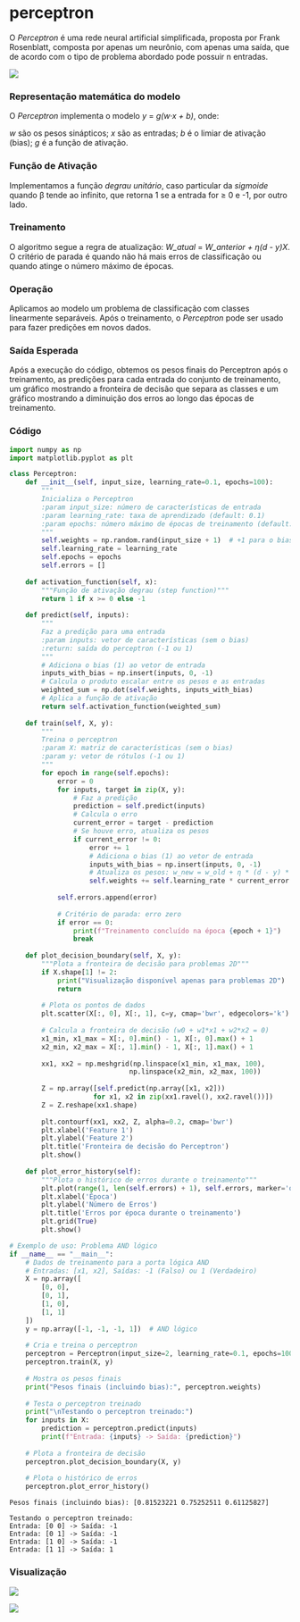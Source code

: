 # perceptron

O *Perceptron* é uma rede neural artificial simplificada, proposta por Frank Rosenblatt, composta por apenas um neurônio, com apenas uma saída, que de acordo com o tipo de problema abordado pode possuir n entradas.

![](perceptron.png)

### Representação matemática do modelo

O *Perceptron* implementa o modelo *y* = *g(w·x + b)*, onde:

*w* são os pesos sinápticos;
*x* são as entradas;
*b* é o limiar de ativação (bias);
*g* é a função de ativação.

### Função de Ativação

Implementamos a função *degrau unitário*, caso particular da *sigmoide* quando β tende ao infinito, que retorna 1 se a entrada for ≥ 0 e -1, por outro lado.

### Treinamento

O algoritmo segue a regra de atualização: *W_atual* = *W_anterior + η(d - y)X*. O critério de parada é quando não há mais erros de classificação ou quando atinge o número máximo de épocas.

### Operação

Aplicamos ao modelo um problema de classificação com classes linearmente separáveis. Após o treinamento, o *Perceptron* pode ser usado para fazer predições em novos dados.

### Saída Esperada

Após a execução do código, obtemos os pesos finais do Perceptron após o treinamento, as predições para cada entrada do conjunto de treinamento, um gráfico mostrando a fronteira de decisão que separa as classes e um gráfico mostrando a diminuição dos erros ao longo das épocas de treinamento.

### Código

```python
import numpy as np
import matplotlib.pyplot as plt

class Perceptron:
    def __init__(self, input_size, learning_rate=0.1, epochs=100):
        """
        Inicializa o Perceptron
        :param input_size: número de características de entrada
        :param learning_rate: taxa de aprendizado (default: 0.1)
        :param epochs: número máximo de épocas de treinamento (default: 100)
        """
        self.weights = np.random.rand(input_size + 1)  # +1 para o bias
        self.learning_rate = learning_rate
        self.epochs = epochs
        self.errors = []
    
    def activation_function(self, x):
        """Função de ativação degrau (step function)"""
        return 1 if x >= 0 else -1
    
    def predict(self, inputs):
        """
        Faz a predição para uma entrada
        :param inputs: vetor de características (sem o bias)
        :return: saída do perceptron (-1 ou 1)
        """
        # Adiciona o bias (1) ao vetor de entrada
        inputs_with_bias = np.insert(inputs, 0, -1)
        # Calcula o produto escalar entre os pesos e as entradas
        weighted_sum = np.dot(self.weights, inputs_with_bias)
        # Aplica a função de ativação
        return self.activation_function(weighted_sum)
    
    def train(self, X, y):
        """
        Treina o perceptron
        :param X: matriz de características (sem o bias)
        :param y: vetor de rótulos (-1 ou 1)
        """
        for epoch in range(self.epochs):
            error = 0
            for inputs, target in zip(X, y):
                # Faz a predição
                prediction = self.predict(inputs)
                # Calcula o erro
                current_error = target - prediction
                # Se houve erro, atualiza os pesos
                if current_error != 0:
                    error += 1
                    # Adiciona o bias (1) ao vetor de entrada
                    inputs_with_bias = np.insert(inputs, 0, -1)
                    # Atualiza os pesos: w_new = w_old + η * (d - y) * x
                    self.weights += self.learning_rate * current_error * inputs_with_bias
            
            self.errors.append(error)
            
            # Critério de parada: erro zero
            if error == 0:
                print(f"Treinamento concluído na época {epoch + 1}")
                break
    
    def plot_decision_boundary(self, X, y):
        """Plota a fronteira de decisão para problemas 2D"""
        if X.shape[1] != 2:
            print("Visualização disponível apenas para problemas 2D")
            return
        
        # Plota os pontos de dados
        plt.scatter(X[:, 0], X[:, 1], c=y, cmap='bwr', edgecolors='k')
        
        # Calcula a fronteira de decisão (w0 + w1*x1 + w2*x2 = 0)
        x1_min, x1_max = X[:, 0].min() - 1, X[:, 0].max() + 1
        x2_min, x2_max = X[:, 1].min() - 1, X[:, 1].max() + 1
        
        xx1, xx2 = np.meshgrid(np.linspace(x1_min, x1_max, 100),
                              np.linspace(x2_min, x2_max, 100))
        
        Z = np.array([self.predict(np.array([x1, x2])) 
                     for x1, x2 in zip(xx1.ravel(), xx2.ravel())])
        Z = Z.reshape(xx1.shape)
        
        plt.contourf(xx1, xx2, Z, alpha=0.2, cmap='bwr')
        plt.xlabel('Feature 1')
        plt.ylabel('Feature 2')
        plt.title('Fronteira de decisão do Perceptron')
        plt.show()
    
    def plot_error_history(self):
        """Plota o histórico de erros durante o treinamento"""
        plt.plot(range(1, len(self.errors) + 1), self.errors, marker='o')
        plt.xlabel('Época')
        plt.ylabel('Número de Erros')
        plt.title('Erros por época durante o treinamento')
        plt.grid(True)
        plt.show()

# Exemplo de uso: Problema AND lógico
if __name__ == "__main__":
    # Dados de treinamento para a porta lógica AND
    # Entradas: [x1, x2], Saídas: -1 (Falso) ou 1 (Verdadeiro)
    X = np.array([
        [0, 0],
        [0, 1],
        [1, 0],
        [1, 1]
    ])
    y = np.array([-1, -1, -1, 1])  # AND lógico
    
    # Cria e treina o perceptron
    perceptron = Perceptron(input_size=2, learning_rate=0.1, epochs=100)
    perceptron.train(X, y)
    
    # Mostra os pesos finais
    print("Pesos finais (incluindo bias):", perceptron.weights)
    
    # Testa o perceptron treinado
    print("\nTestando o perceptron treinado:")
    for inputs in X:
        prediction = perceptron.predict(inputs)
        print(f"Entrada: {inputs} -> Saída: {prediction}")
    
    # Plota a fronteira de decisão
    perceptron.plot_decision_boundary(X, y)
    
    # Plota o histórico de erros
    perceptron.plot_error_history()
```

```Treinamento concluído na época 2
Pesos finais (incluindo bias): [0.81523221 0.75252511 0.61125827]

Testando o perceptron treinado:
Entrada: [0 0] -> Saída: -1
Entrada: [0 1] -> Saída: -1
Entrada: [1 0] -> Saída: -1
Entrada: [1 1] -> Saída: 1
```

### Visualização

![](fronteira.png)

![](treinamento.png)
